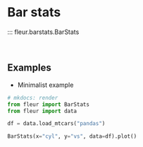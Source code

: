 # Bar stats

::: fleur.barstats.BarStats

<br>

## Examples

- Minimalist example

```python
# mkdocs: render
from fleur import BarStats
from fleur import data

df = data.load_mtcars("pandas")

BarStats(x="cyl", y="vs", data=df).plot()
```

<br>
